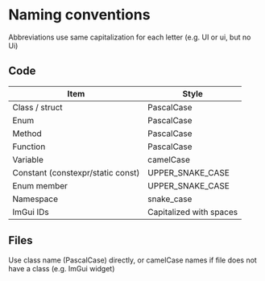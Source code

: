 # Naming conventions

Abbreviations use same capitalization for each letter (e.g. UI or ui, but no Ui)

## Code

| Item                              | Style                   |
|-----------------------------------|-------------------------|
| Class / struct                    | PascalCase              |
| Enum                              | PascalCase              |
| Method                            | PascalCase              |
| Function                          | PascalCase              |
| Variable                          | camelCase               |
| Constant (constexpr/static const) | UPPER_SNAKE_CASE        |
| Enum member                       | UPPER_SNAKE_CASE        |
| Namespace                         | snake_case              |
| ImGui IDs                         | Capitalized with spaces |

## Files

Use class name (PascalCase) directly, or camelCase names if file does not have a class (e.g. ImGui widget)